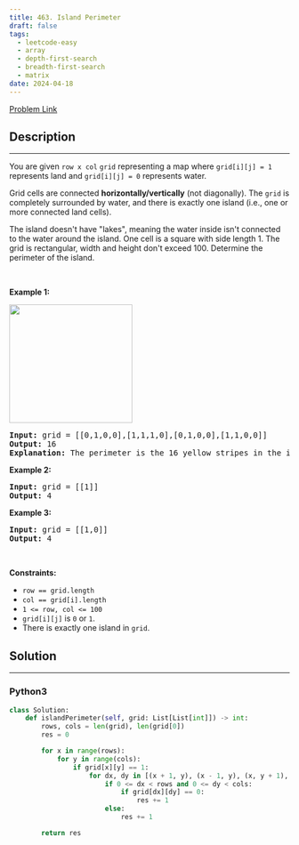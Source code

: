 ```yaml
---
title: 463. Island Perimeter
draft: false
tags: 
  - leetcode-easy
  - array
  - depth-first-search
  - breadth-first-search
  - matrix
date: 2024-04-18
---
```


[Problem Link](https://leetcode.com/problems/island-perimeter/)

## Description

---
<p>You are given <code>row x col</code> <code>grid</code> representing a map where <code>grid[i][j] = 1</code> represents&nbsp;land and <code>grid[i][j] = 0</code> represents water.</p>

<p>Grid cells are connected <strong>horizontally/vertically</strong> (not diagonally). The <code>grid</code> is completely surrounded by water, and there is exactly one island (i.e., one or more connected land cells).</p>

<p>The island doesn&#39;t have &quot;lakes&quot;, meaning the water inside isn&#39;t connected to the water around the island. One cell is a square with side length 1. The grid is rectangular, width and height don&#39;t exceed 100. Determine the perimeter of the island.</p>

<p>&nbsp;</p>
<p><strong class="example">Example 1:</strong></p>
<img src="https://assets.leetcode.com/uploads/2018/10/12/island.png" style="width: 221px; height: 213px;" />
<pre>
<strong>Input:</strong> grid = [[0,1,0,0],[1,1,1,0],[0,1,0,0],[1,1,0,0]]
<strong>Output:</strong> 16
<strong>Explanation:</strong> The perimeter is the 16 yellow stripes in the image above.
</pre>

<p><strong class="example">Example 2:</strong></p>

<pre>
<strong>Input:</strong> grid = [[1]]
<strong>Output:</strong> 4
</pre>

<p><strong class="example">Example 3:</strong></p>

<pre>
<strong>Input:</strong> grid = [[1,0]]
<strong>Output:</strong> 4
</pre>

<p>&nbsp;</p>
<p><strong>Constraints:</strong></p>

<ul>
	<li><code>row == grid.length</code></li>
	<li><code>col == grid[i].length</code></li>
	<li><code>1 &lt;= row, col &lt;= 100</code></li>
	<li><code>grid[i][j]</code> is <code>0</code> or <code>1</code>.</li>
	<li>There is exactly one island in <code>grid</code>.</li>
</ul>


## Solution

---
### Python3
``` py title='island-perimeter'
class Solution:
    def islandPerimeter(self, grid: List[List[int]]) -> int:
        rows, cols = len(grid), len(grid[0])        
        res = 0

        for x in range(rows):
            for y in range(cols):
                if grid[x][y] == 1:
                    for dx, dy in [(x + 1, y), (x - 1, y), (x, y + 1), (x, y - 1)]:
                        if 0 <= dx < rows and 0 <= dy < cols:
                            if grid[dx][dy] == 0:
                                res += 1
                        else:
                            res += 1

        return res
```

